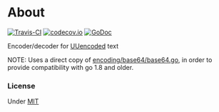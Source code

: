 # About

[![Travis-CI](https://api.travis-ci.org/martinlindhe/uu.svg)](https://travis-ci.org/martinlindhe/uu)
[![codecov.io](https://codecov.io/github/martinlindhe/uu/coverage.svg?branch=master)](https://codecov.io/github/martinlindhe/uu?branch=master)
[![GoDoc](https://godoc.org/github.com/martinlindhe/uu?status.svg)](https://godoc.org/github.com/martinlindhe/uu)

Encoder/decoder for [UUencoded](https://en.wikipedia.org/wiki/Uuencoding) text

NOTE: Uses a direct copy of [encoding/base64/base64.go](https://github.com/golang/go/blob/31c96fc2276b54f844bb5a83f2b4f817f956d976/src/encoding/base64/base64.go), in order to provide compatibility with go 1.8 and older.


### License

Under [MIT](LICENSE)

